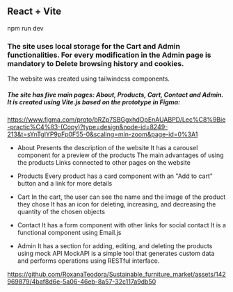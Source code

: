## React + Vite
npm run dev

### The site uses local storage for the Cart and Admin functionalities. For every modification in the Admin page is mandatory to Delete browsing history and cookies.
The website was created using tailwindcss components. 

##### The site has five main pages: About, Products, Cart, Contact and Admin. It is created using Vite.js based on the prototype in Figma:
https://www.figma.com/proto/bRZp7SBGgxhdOpEnAUABPD/Lec%C8%9Bie-practic%C4%83-(Copy)?type=design&node-id=8249-213&t=sYnTgIYP9pFp0F55-0&scaling=min-zoom&page-id=0%3A1

- About
Presents the description of the website
It has a carousel component for a preview of the products
The main advantages of using the products
Links connected to other pages on the website

- Products
Every product has a card component with an "Add to cart" button and a link for more details

- Cart
In the cart, the user can see the name and the image of the product they chose
It has an icon for deleting, increasing, and decreasing the quantity of the chosen objects

- Contact
It has a form component with other links for social contact
It is a functional component using Email.js 

- Admin
It has a section for adding, editing, and deleting the products using mock API
MockAPI is a simple tool that generates custom data and performs operations using RESTful interface.

https://github.com/RoxanaTeodora/Sustainable_furniture_market/assets/142969879/4baf8d6e-5a06-46eb-8a57-32c117a9db50


